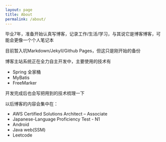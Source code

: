 ```yaml
---
layout: page
title: About
permalink: /about/
---
```


毕业7年，准备开始认真写博客，记录工作/生活/学习，与其说它是博客博客，可能会更像一个个人笔记本

目前暂入坑Markdown/Jekyll/Github Pages，但这只是刚开始的备份

博客主站系统正在全力自主开发中，主要使用的技术有  
- Spring 全家桶  
- MyBatis  
- FreeMarker  

开发完成后也会写把用到的技术梳理一下

以后博客的内容会集中在：  
 - AWS Certified Solutions Architect – Associate 
 - Japanese-Language Proficiency Test - N1
 - Android 
 - Java web(SSM)
 - Leetcode

